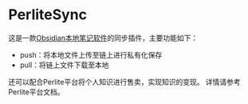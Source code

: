 # PerliteSync
这是一款[Obsidian本地笔记软件](https://obsidian.md/)的同步插件，主要功能如下：
  - push：将本地文件上传至链上进行私有化保存
  - pull：将链上文件下载至本地

还可以配合Perlite平台将个人知识进行售卖，实现知识的变现。
详情请参考Perlite平台文档。